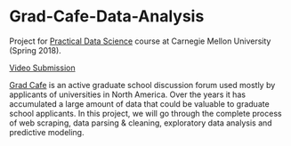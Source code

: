 # Grad-Cafe-Data-Analysis

Project for [Practical Data Science](http://www.datasciencecourse.org/) course at Carnegie Mellon University (Spring 2018).

[Video Submission](https://www.youtube.com/watch?v=NRy-bzKCRRI)

[Grad Cafe](https://thegradcafe.com/) is an active graduate school discussion forum used mostly by applicants of universities in North America. Over the years it has accumulated a large amount of data that could be valuable to graduate school applicants. In this project, we will go through the complete process of web scraping, data parsing & cleaning, exploratory data analysis and predictive modeling.
